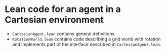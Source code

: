 # Lean code for an agent in a Cartesian environment

* `CartesianAgent.lean` contains general definitions.
* `RotationWorld.lean` contains code describing a grid world with rotation and implements part of the interface described in `CartesianAgent.lean`.
